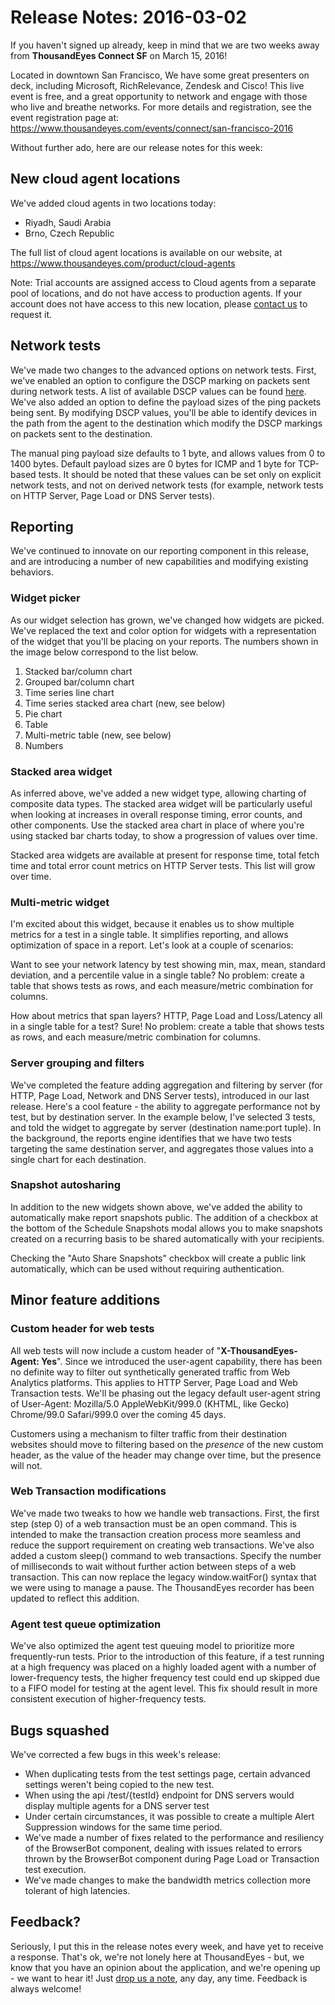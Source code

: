 # Release Notes: 2016-03-02

If you haven't signed up already, keep in mind that we are two weeks away from **ThousandEyes Connect SF** on March 15, 2016!

  
Located in downtown San Francisco, We have some great presenters on deck, including Microsoft, RichRelevance, Zendesk and Cisco! This live event is free, and a great opportunity to network and engage with those who live and breathe networks.  For more details and registration, see the event registration page at: https://www.thousandeyes.com/events/connect/san-francisco-2016

Without further ado, here are our release notes for this week:

## New cloud agent locations

We've added cloud agents in two locations today:

* Riyadh, Saudi Arabia
* Brno, Czech Republic

The full list of cloud agent locations is available on our website, at https://www.thousandeyes.com/product/cloud-agents

Note: Trial accounts are assigned access to Cloud agents from a separate pool of locations, and do not have access to production agents.  If your account does not have access to this new location, please [contact us](mailto:support@thousandeyes.com?subject=Request+for+access+to+GA_PLUS+agent+group) to request it.

## Network tests

We've made two changes to the advanced options on network tests.  First, we've enabled an option to configure the DSCP marking on packets sent during network tests.  A list of available DSCP values can be found [here](https://success.thousandeyes.com/ViewArticle?articleIdParam=kA0E0000000Cmn1KAC).  We've also added an option to define the payload sizes of the ping packets being sent.  By modifying DSCP values, you'll be able to identify devices in the path from the agent to the destination which modify the DSCP markings on packets sent to the destination.

The manual ping payload size defaults to 1 byte, and allows values from 0 to 1400 bytes.  Default payload sizes are 0 bytes for ICMP and 1 byte for TCP-based tests.  It should be noted that these values can be set only on explicit network tests, and not on derived network tests \(for example, network tests on HTTP Server, Page Load or DNS Server tests\).  

## Reporting

We've continued to innovate on our reporting component in this release, and are introducing a number of new capabilities and modifying existing behaviors.

### Widget picker

As our widget selection has grown, we've changed how widgets are picked. We've replaced the text and color option for widgets with a representation of the widget that you'll be placing on your reports.  The numbers shown in the image below correspond to the list below.

1. Stacked bar/column chart
2. Grouped bar/column chart
3. Time series line chart
4. Time series stacked area chart \(new, see below\)
5. Pie chart
6. Table
7. Multi-metric table \(new, see below\)
8. Numbers

### Stacked area widget

As inferred above, we've added a new widget type, allowing charting of composite data types. The stacked area widget will be particularly useful when looking at increases in overall response timing, error counts, and other components. Use the stacked area chart in place of where you're using stacked bar charts today, to show a progression of values over time.

Stacked area widgets are available at present for response time, total fetch time and total error count metrics on HTTP Server tests.  This list will grow over time.

### Multi-metric widget

I'm excited about this widget, because it enables us to show multiple metrics for a test in a single table.  It simplifies reporting, and allows optimization of space in a report.  Let's look at a couple of scenarios:

Want to see your network latency by test showing min, max, mean, standard deviation, and a percentile value in a single table?  No problem: create a table that shows tests as rows, and each measure/metric combination for columns.

How about metrics that span layers?  HTTP, Page Load and Loss/Latency all in a single table for a test?  Sure!  No problem: create a table that shows tests as rows, and each measure/metric combination for columns.

### Server grouping and filters

We've completed the feature adding aggregation and filtering by server \(for HTTP, Page Load, Network and DNS Server tests\), introduced in our last release.  Here's a cool feature - the ability to aggregate performance not by test, but by destination server.  In the example below, I've selected 3 tests, and told the widget to aggregate by server \(destination name:port tuple\).  In the background, the reports engine identifies that we have two tests targeting the same destination server, and aggregates those values into a single chart for each destination.

### Snapshot autosharing

In addition to the new widgets shown above, we've added the ability to automatically make report snapshots public.  The addition of a checkbox at the bottom of the Schedule Snapshots modal allows you to make snapshots created on a recurring basis to be shared automatically with your recipients.  

Checking the "Auto Share Snapshots" checkbox will create a public link automatically, which can be used without requiring authentication.  

## Minor feature additions

### Custom header for web tests

All web tests will now include a custom header of "**X-ThousandEyes-Agent: Yes**". Since we introduced the user-agent capability, there has been no definite way to filter out synthetically generated traffic from Web Analytics platforms. This applies to HTTP Server, Page Load and Web Transaction tests.  We'll be phasing out the legacy default user-agent string of User-Agent: Mozilla/5.0 AppleWebKit/999.0 \(KHTML, like Gecko\) Chrome/99.0 Safari/999.0 over the coming 45 days.  

Customers using a mechanism to filter traffic from their destination websites should move to filtering based on the _presence_ of the new custom header, as the value of the header may change over time, but the presence will not.

### Web Transaction modifications

We've made two tweaks to how we handle web transactions. First, the first step \(step 0\) of a web transaction must be an open command. This is intended to make the transaction creation process more seamless and reduce the support requirement on creating web transactions.  We've also added a custom sleep\(\) command to web transactions. Specify the number of milliseconds to wait without further action between steps of a web transaction. This can now replace the legacy window.waitFor\(\) syntax that we were using to manage a pause.  The ThousandEyes recorder has been updated to reflect this addition.

### Agent test queue optimization

We've also optimized the agent test queuing model to prioritize more frequently-run tests. Prior to the introduction of this feature, if a test running at a high frequency was placed on a highly loaded agent with a number of lower-frequency tests, the higher frequency test could end up skipped due to a FIFO model for testing at the agent level. This fix should result in more consistent execution of higher-frequency tests.

## Bugs squashed

We've corrected a few bugs in this week's release:

* When duplicating tests from the test settings page, certain advanced settings weren't being copied to the new test.
* When using the api /test/{testId} endpoint for DNS servers would display multiple agents for a DNS server test
* Under certain circumstances, it was possible to create a multiple Alert Suppression windows for the same time period.
* We've made a number of fixes related to the performance and resiliency of the BrowserBot component, dealing with issues related to errors thrown by the BrowserBot component during Page Load or Transaction test execution.
* We've made changes to make the bandwidth metrics collection more tolerant of high latencies.

## Feedback?

Seriously, I put this in the release notes every week, and have yet to receive a response.  That's ok, we're not lonely here at ThousandEyes - but, we know that you have an opinion about the application, and we're opening up - we want to hear it!  Just [drop us a note](mailto:support@thousandeyes.com?subject=2016-03-02+release+update), any day, any time.  Feedback is always welcome! 

